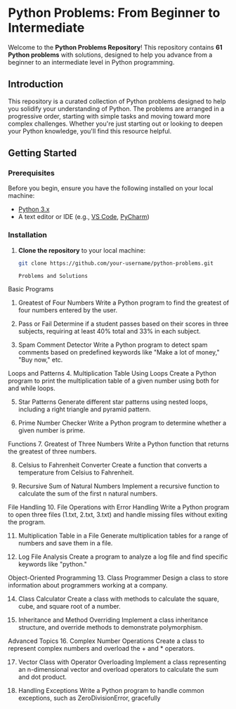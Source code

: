# Python Problems: From Beginner to Intermediate

Welcome to the **Python Problems Repository**! This repository contains **61 Python problems** with solutions, designed to help you advance from a beginner to an intermediate level in Python programming.

## Introduction

This repository is a curated collection of Python problems designed to help you solidify your understanding of Python. The problems are arranged in a progressive order, starting with simple tasks and moving toward more complex challenges. Whether you're just starting out or looking to deepen your Python knowledge, you'll find this resource helpful.

## Getting Started

### Prerequisites

Before you begin, ensure you have the following installed on your local machine:

- [Python 3.x](https://www.python.org/downloads/)
- A text editor or IDE (e.g., [VS Code](https://code.visualstudio.com/), [PyCharm](https://www.jetbrains.com/pycharm/))

### Installation

1. **Clone the repository** to your local machine:
   ```bash
   git clone https://github.com/your-username/python-problems.git

   Problems and Solutions
Basic Programs
1. Greatest of Four Numbers
Write a Python program to find the greatest of four numbers entered by the user.

2. Pass or Fail
Determine if a student passes based on their scores in three subjects, requiring at least 40% total and 33% in each subject.

3. Spam Comment Detector
Write a Python program to detect spam comments based on predefined keywords like "Make a lot of money," "Buy now," etc.

Loops and Patterns
4. Multiplication Table Using Loops
Create a Python program to print the multiplication table of a given number using both for and while loops.

5. Star Patterns
Generate different star patterns using nested loops, including a right triangle and pyramid pattern.

6. Prime Number Checker
Write a Python program to determine whether a given number is prime.

Functions
7. Greatest of Three Numbers
Write a Python function that returns the greatest of three numbers.

8. Celsius to Fahrenheit Converter
Create a function that converts a temperature from Celsius to Fahrenheit.

9. Recursive Sum of Natural Numbers
Implement a recursive function to calculate the sum of the first n natural numbers.

File Handling
10. File Operations with Error Handling
Write a Python program to open three files (1.txt, 2.txt, 3.txt) and handle missing files without exiting the program.

11. Multiplication Table in a File
Generate multiplication tables for a range of numbers and save them in a file.

12. Log File Analysis
Create a program to analyze a log file and find specific keywords like "python."

Object-Oriented Programming
13. Class Programmer
Design a class to store information about programmers working at a company.

14. Class Calculator
Create a class with methods to calculate the square, cube, and square root of a number.

15. Inheritance and Method Overriding
Implement a class inheritance structure, and override methods to demonstrate polymorphism.

Advanced Topics
16. Complex Number Operations
Create a class to represent complex numbers and overload the + and * operators.

17. Vector Class with Operator Overloading
Implement a class representing an n-dimensional vector and overload operators to calculate the sum and dot product.

18. Handling Exceptions
Write a Python program to handle common exceptions, such as ZeroDivisionError, gracefully
